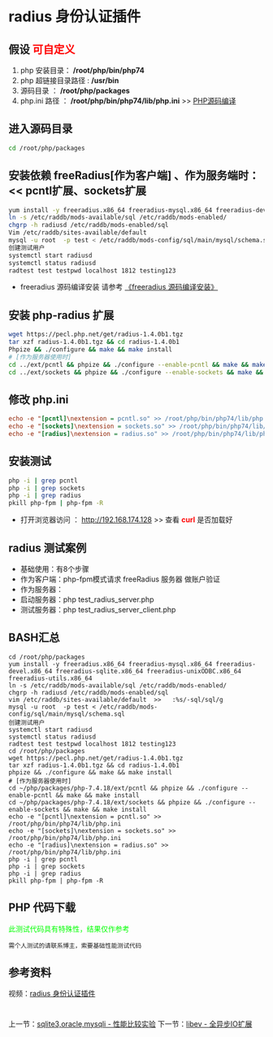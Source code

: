 # radius 身份认证插件

## 假设 <font color="#FF0000">可自定义</font>
1. php 安装目录： **/root/php/bin/php74**
2. php 超链接目录路径 : **/usr/bin**
3. 源码目录 ： **/root/php/packages**
4. php.ini 路径 ： **/root/php/bin/php74/lib/php.ini** >> [PHP源码编译](http://www.19src.com/5.html)

## 进入源码目录
```BASH
cd /root/php/packages
```

## 安装依赖 freeRadius[作为客户端] 、作为服务端时：<< pcntl扩展、sockets扩展
```BASH
yum install -y freeradius.x86_64 freeradius-mysql.x86_64 freeradius-devel.x86_64 freeradius-sqlite.x86_64 freeradius-unixODBC.x86_64 freeradius-utils.x86_64
ln -s /etc/raddb/mods-available/sql /etc/raddb/mods-enabled/
chgrp -h radiusd /etc/raddb/mods-enabled/sql
Vim /etc/raddb/sites-available/default
mysql -u root  -p test < /etc/raddb/mods-config/sql/main/mysql/schema.sql
创建测试用户
systemctl start radiusd
systemctl status radiusd
radtest test testpwd localhost 1812 testing123
```
- freeradius 源码编译安装 请参考 [《freeradius 源码编译安装》](http://www.19src.com/132.html "《freeradius 源码编译安装》")

## 安装 php-radius 扩展
```BASH
wget https://pecl.php.net/get/radius-1.4.0b1.tgz
tar xzf radius-1.4.0b1.tgz && cd radius-1.4.0b1
Phpize && ./configure && make && make install
# [作为服务器使用时]
cd ../ext/pcntl && phpize && ./configure --enable-pcntl && make && make install
cd ../ext/sockets && phpize && ./configure --enable-sockets && make && make install
```

## 修改 php.ini
``` /root/php/bin/php74/lib/php.ini <<<
echo -e "[pcntl]\nextension = pcntl.so" >> /root/php/bin/php74/lib/php.ini
echo -e "[sockets]\nextension = sockets.so" >> /root/php/bin/php74/lib/php.ini
echo -e "[radius]\nextension = radius.so" >> /root/php/bin/php74/lib/php.ini
```

## 安装测试
```bash
php -i | grep pcntl
php -i | grep sockets
php -i | grep radius
pkill php-fpm | php-fpm -R
```
- 打开浏览器访问 ： http://192.168.174.128 >> 查看 <font color=#FF0000> **curl** </font> 是否加载好

## radius 测试案例
- 基础使用：有8个步骤
- 作为客户端：php-fpm模式请求 freeRadius 服务器 做账户验证
- 作为服务器： 
- 启动服务器：php test_radius_server.php  
- 测试服务器：php test_radius_server_client.php


## BASH汇总
```
cd /root/php/packages
yum install -y freeradius.x86_64 freeradius-mysql.x86_64 freeradius-devel.x86_64 freeradius-sqlite.x86_64 freeradius-unixODBC.x86_64 freeradius-utils.x86_64
ln -s /etc/raddb/mods-available/sql /etc/raddb/mods-enabled/
chgrp -h radiusd /etc/raddb/mods-enabled/sql
vim /etc/raddb/sites-available/default  >>   :%s/-sql/sql/g
mysql -u root  -p test < /etc/raddb/mods-config/sql/main/mysql/schema.sql
创建测试用户
systemctl start radiusd
systemctl status radiusd
radtest test testpwd localhost 1812 testing123
cd /root/php/packages
wget https://pecl.php.net/get/radius-1.4.0b1.tgz
tar xzf radius-1.4.0b1.tgz && cd radius-1.4.0b1
phpize && ./configure && make && make install
# [作为服务器使用时]
cd ~/php/packages/php-7.4.18/ext/pcntl && phpize && ./configure --enable-pcntl && make && make install
cd ~/php/packages/php-7.4.18/ext/sockets && phpize && ./configure --enable-sockets && make && make install
echo -e "[pcntl]\nextension = pcntl.so" >> /root/php/bin/php74/lib/php.ini
echo -e "[sockets]\nextension = sockets.so" >> /root/php/bin/php74/lib/php.ini
echo -e "[radius]\nextension = radius.so" >> /root/php/bin/php74/lib/php.ini
php -i | grep pcntl
php -i | grep sockets
php -i | grep radius
pkill php-fpm | php-fpm -R
```

## PHP 代码下载
<font color="#00ff00">此测试代码具有特殊性，结果仅作参考</font>
```
需个人测试的请联系博主，索要基础性能测试代码
```

## 参考资料
视频：[radius 身份认证插件](https://study.163.com/course/introduction.htm?courseId=1211778804&share=2&shareId=480000002265446#/courseDetail?tab=1 "radius 身份认证插件")

#
上一节：[sqlite3,oracle,mysqli - 性能比较实验](http://www.19src.com/32.html)
下一节：[libev - 全异步IO扩展](http://www.19src.com/34.html)